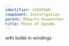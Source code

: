```yaml
---
identifier: 47b0fb60
component: Investigation
parent: Muharto Researches 
title: Photo Of Dynamo
---
```

with bullet in windings
